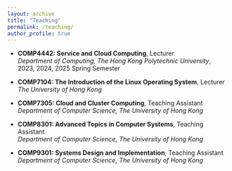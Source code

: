 ```yaml
---
layout: archive
title: "Teaching"
permalink: /teaching/
author_profile: true
---
```


- **COMP4442: Service and Cloud Computing**, Lecturer \
  *Department of Computing, The Hong Kong Polytechnic University*, 2023, 2024, 2025 Spring Semester

- **COMP7104: The Introduction of the Linux Operating System**,  Lecturer \
  *The University of Hong Kong*

- **COMP7305: Cloud and Cluster Computing**, Teaching Assistant \
  *Department of Computer Science, The University of Hong Kong*

- **COMP8301: Advanced Topics in Computer Systems**, Teaching Assistant \
  *Department of Computer Science, The University of Hong Kong*

- **COMP9301: Systems Design and Implementation**, Teaching Assistant \
  *Department of Computer Science, The University of Hong Kong*
